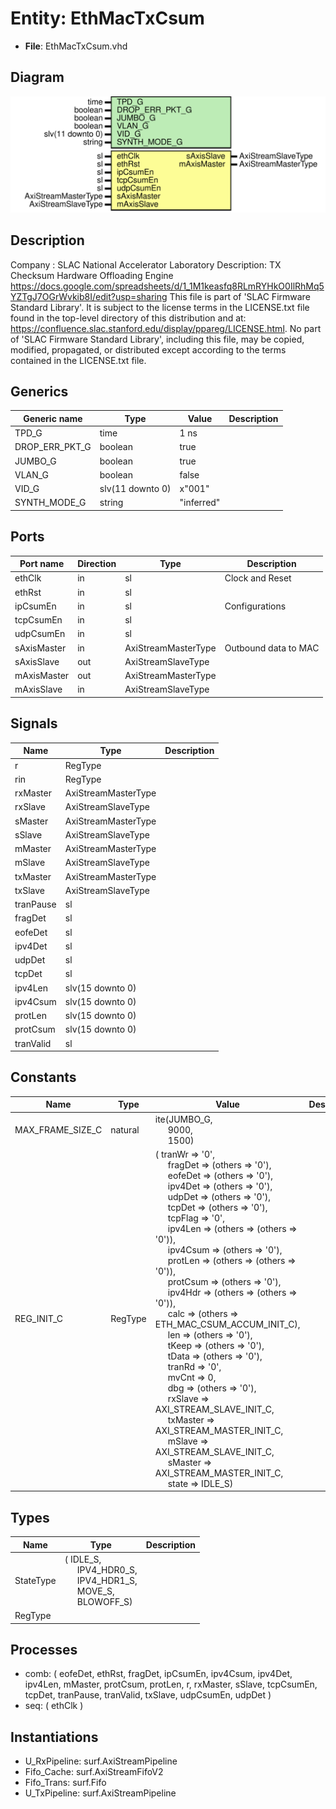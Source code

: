 # Entity: EthMacTxCsum

- **File**: EthMacTxCsum.vhd
## Diagram

![Diagram](EthMacTxCsum.svg "Diagram")
## Description

Company    : SLAC National Accelerator Laboratory
Description: TX Checksum Hardware Offloading Engine
https://docs.google.com/spreadsheets/d/1_1M1keasfq8RLmRYHkO0IlRhMq5YZTgJ7OGrWvkib8I/edit?usp=sharing
This file is part of 'SLAC Firmware Standard Library'.
It is subject to the license terms in the LICENSE.txt file found in the
top-level directory of this distribution and at:
   https://confluence.slac.stanford.edu/display/ppareg/LICENSE.html.
No part of 'SLAC Firmware Standard Library', including this file,
may be copied, modified, propagated, or distributed except according to
the terms contained in the LICENSE.txt file.
## Generics

| Generic name   | Type             | Value      | Description |
| -------------- | ---------------- | ---------- | ----------- |
| TPD_G          | time             | 1 ns       |             |
| DROP_ERR_PKT_G | boolean          | true       |             |
| JUMBO_G        | boolean          | true       |             |
| VLAN_G         | boolean          | false      |             |
| VID_G          | slv(11 downto 0) | x"001"     |             |
| SYNTH_MODE_G   | string           | "inferred" |             |
## Ports

| Port name   | Direction | Type                | Description          |
| ----------- | --------- | ------------------- | -------------------- |
| ethClk      | in        | sl                  | Clock and Reset      |
| ethRst      | in        | sl                  |                      |
| ipCsumEn    | in        | sl                  | Configurations       |
| tcpCsumEn   | in        | sl                  |                      |
| udpCsumEn   | in        | sl                  |                      |
| sAxisMaster | in        | AxiStreamMasterType | Outbound data to MAC |
| sAxisSlave  | out       | AxiStreamSlaveType  |                      |
| mAxisMaster | out       | AxiStreamMasterType |                      |
| mAxisSlave  | in        | AxiStreamSlaveType  |                      |
## Signals

| Name      | Type                | Description |
| --------- | ------------------- | ----------- |
| r         | RegType             |             |
| rin       | RegType             |             |
| rxMaster  | AxiStreamMasterType |             |
| rxSlave   | AxiStreamSlaveType  |             |
| sMaster   | AxiStreamMasterType |             |
| sSlave    | AxiStreamSlaveType  |             |
| mMaster   | AxiStreamMasterType |             |
| mSlave    | AxiStreamSlaveType  |             |
| txMaster  | AxiStreamMasterType |             |
| txSlave   | AxiStreamSlaveType  |             |
| tranPause | sl                  |             |
| fragDet   | sl                  |             |
| eofeDet   | sl                  |             |
| ipv4Det   | sl                  |             |
| udpDet    | sl                  |             |
| tcpDet    | sl                  |             |
| ipv4Len   | slv(15 downto 0)    |             |
| ipv4Csum  | slv(15 downto 0)    |             |
| protLen   | slv(15 downto 0)    |             |
| protCsum  | slv(15 downto 0)    |             |
| tranValid | sl                  |             |
## Constants

| Name             | Type    | Value                                                                                                                                                                                                                                                                                                                                                                                                                                                                                                                                                                                                                                                                                                                                                                                                                                                                                                                                                                                                                                                                                                                                                                                                                                                                                                                                                                                                                                                                                                                                                                                                                                                                                                                                                                   | Description |
| ---------------- | ------- | ----------------------------------------------------------------------------------------------------------------------------------------------------------------------------------------------------------------------------------------------------------------------------------------------------------------------------------------------------------------------------------------------------------------------------------------------------------------------------------------------------------------------------------------------------------------------------------------------------------------------------------------------------------------------------------------------------------------------------------------------------------------------------------------------------------------------------------------------------------------------------------------------------------------------------------------------------------------------------------------------------------------------------------------------------------------------------------------------------------------------------------------------------------------------------------------------------------------------------------------------------------------------------------------------------------------------------------------------------------------------------------------------------------------------------------------------------------------------------------------------------------------------------------------------------------------------------------------------------------------------------------------------------------------------------------------------------------------------------------------------------------------------- | ----------- |
| MAX_FRAME_SIZE_C | natural |  ite(JUMBO_G,<br><span style="padding-left:20px"> 9000,<br><span style="padding-left:20px"> 1500)                                                                                                                                                                                                                                                                                                                                                                                                                                                                                                                                                                                                                                                                                                                                                                                                                                                                                                                                                                                                                                                                                                                                                                                                                                                                                                                                                                                                                                                                                                                                                                                                                                                                       |             |
| REG_INIT_C       | RegType |  (       tranWr   => '0',<br><span style="padding-left:20px">       fragDet  => (others => '0'),<br><span style="padding-left:20px">       eofeDet  => (others => '0'),<br><span style="padding-left:20px">       ipv4Det  => (others => '0'),<br><span style="padding-left:20px">       udpDet   => (others => '0'),<br><span style="padding-left:20px">       tcpDet   => (others => '0'),<br><span style="padding-left:20px">       tcpFlag  => '0',<br><span style="padding-left:20px">       ipv4Len  => (others => (others => '0')),<br><span style="padding-left:20px">       ipv4Csum => (others => '0'),<br><span style="padding-left:20px">       protLen  => (others => (others => '0')),<br><span style="padding-left:20px">       protCsum => (others => '0'),<br><span style="padding-left:20px">       ipv4Hdr  => (others => (others => '0')),<br><span style="padding-left:20px">       calc     => (others => ETH_MAC_CSUM_ACCUM_INIT_C),<br><span style="padding-left:20px">       len      => (others => '0'),<br><span style="padding-left:20px">       tKeep    => (others => '0'),<br><span style="padding-left:20px">       tData    => (others => '0'),<br><span style="padding-left:20px">       tranRd   => '0',<br><span style="padding-left:20px">       mvCnt    => 0,<br><span style="padding-left:20px">       dbg      => (others => '0'),<br><span style="padding-left:20px">       rxSlave  => AXI_STREAM_SLAVE_INIT_C,<br><span style="padding-left:20px">       txMaster => AXI_STREAM_MASTER_INIT_C,<br><span style="padding-left:20px">       mSlave   => AXI_STREAM_SLAVE_INIT_C,<br><span style="padding-left:20px">       sMaster  => AXI_STREAM_MASTER_INIT_C,<br><span style="padding-left:20px">       state    => IDLE_S) |             |
## Types

| Name      | Type                                                                                                                                                                                                    | Description |
| --------- | ------------------------------------------------------------------------------------------------------------------------------------------------------------------------------------------------------- | ----------- |
| StateType | ( IDLE_S,<br><span style="padding-left:20px"> IPV4_HDR0_S,<br><span style="padding-left:20px"> IPV4_HDR1_S,<br><span style="padding-left:20px"> MOVE_S,<br><span style="padding-left:20px"> BLOWOFF_S)  |             |
| RegType   |                                                                                                                                                                                                         |             |
## Processes
- comb: ( eofeDet, ethRst, fragDet, ipCsumEn, ipv4Csum, ipv4Det,
                   ipv4Len, mMaster, protCsum, protLen, r, rxMaster, sSlave,
                   tcpCsumEn, tcpDet, tranPause, tranValid, txSlave, udpCsumEn,
                   udpDet )
- seq: ( ethClk )
## Instantiations

- U_RxPipeline: surf.AxiStreamPipeline
- Fifo_Cache: surf.AxiStreamFifoV2
- Fifo_Trans: surf.Fifo
- U_TxPipeline: surf.AxiStreamPipeline
